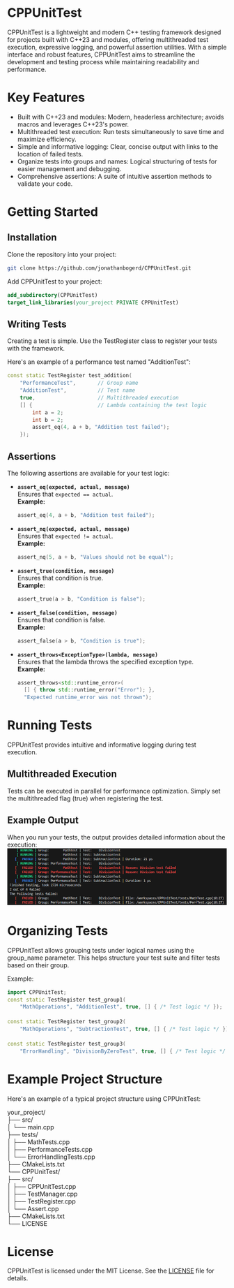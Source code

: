 # CPPUnitTest
CPPUnitTest is a lightweight and modern C++ testing framework designed for projects built with C++23 and modules, offering multithreaded test execution, expressive logging, and powerful assertion utilities. With a simple interface and robust features, CPPUnitTest aims to streamline the development and testing process while maintaining readability and performance.

# Key Features
- Built with C++23 and modules: Modern, headerless architecture; avoids macros and leverages C++23's power.
- Multithreaded test execution: Run tests simultaneously to save time and maximize efficiency.
- Simple and informative logging: Clear, concise output with links to the location of failed tests.
- Organize tests into groups and names: Logical structuring of tests for easier management and debugging.
- Comprehensive assertions: A suite of intuitive assertion methods to validate your code.

# Getting Started
## Installation
Clone the repository into your project:
```bash
git clone https://github.com/jonathanbogerd/CPPUnitTest.git
```
Add CPPUnitTest to your project:
```cmake
add_subdirectory(CPPUnitTest)
target_link_libraries(your_project PRIVATE CPPUnitTest)
```

## Writing Tests
Creating a test is simple. Use the TestRegister class to register your tests with the framework.

Here's an example of a performance test named "AdditionTest":
```cpp
const static TestRegister test_addition(
    "PerformanceTest",       // Group name
    "AdditionTest",          // Test name
    true,                    // Multithreaded execution
    [] {                     // Lambda containing the test logic
        int a = 2;
        int b = 2;
        assert_eq(4, a + b, "Addition test failed");
    });
```

## Assertions
The following assertions are available for your test logic:

- **`assert_eq(expected, actual, message)`**  
  Ensures that `expected == actual`.  
  **Example:**  
  ```cpp
  assert_eq(4, a + b, "Addition test failed");
  ```
- **`assert_nq(expected, actual, message)`**  
  Ensures that `expected != actual`.  
  **Example:**  
  ```cpp
  assert_nq(5, a + b, "Values should not be equal");
  ```

- **`assert_true(condition, message)`**  
  Ensures that condition is true.  
  **Example:**  
  ```cpp
  assert_true(a > b, "Condition is false");
  ```
- **`assert_false(condition, message)`**  
  Ensures that condition is false.  
  **Example:**  
  ```cpp
  assert_false(a > b, "Condition is true");
  ```

- **`assert_throws<ExceptionType>(lambda, message)`**  
  Ensures that the lambda throws the specified exception type.  
  **Example:**  
  ```cpp
  assert_throws<std::runtime_error>(
    [] { throw std::runtime_error("Error"); },
    "Expected runtime_error was not thrown");
  ```

# Running Tests
CPPUnitTest provides intuitive and informative logging during test execution.

## Multithreaded Execution
Tests can be executed in parallel for performance optimization. Simply set the multithreaded flag (true) when registering the test.

## Example Output
When you run your tests, the output provides detailed information about the execution: \
![image](resources/TerminalOutput.png)

# Organizing Tests
CPPUnitTest allows grouping tests under logical names using the group_name parameter. This helps structure your test suite and filter tests based on their group.

Example:

```cpp
import CPPUnitTest;
const static TestRegister test_group1(
    "MathOperations", "AdditionTest", true, [] { /* Test logic */ });

const static TestRegister test_group2(
    "MathOperations", "SubtractionTest", true, [] { /* Test logic */ });

const static TestRegister test_group3(
    "ErrorHandling", "DivisionByZeroTest", true, [] { /* Test logic */ });
```

# Example Project Structure
Here's an example of a typical project structure using CPPUnitTest:

your_project/ \
├── src/ \
│   └── main.cpp \
├── tests/ \
│   ├── MathTests.cpp \
│   ├── PerformanceTests.cpp \
│   └── ErrorHandlingTests.cpp \
├── CMakeLists.txt \
└── CPPUnitTest/ \
    ├── src/ \
    │   ├── CPPUnitTest.cpp \
    │   ├── TestManager.cpp \
    │   ├── TestRegister.cpp \
    │   └── Assert.cpp \
    ├── CMakeLists.txt \
    └── LICENSE

# License
CPPUnitTest is licensed under the MIT License. See the [LICENSE](LICENSE) file for details.